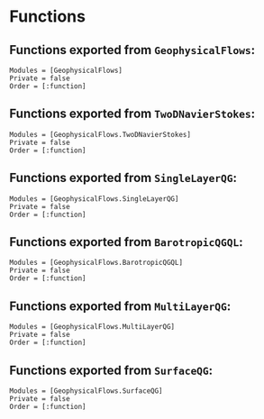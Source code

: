 # Functions


## Functions exported from `GeophysicalFlows`:

```@autodocs
Modules = [GeophysicalFlows]
Private = false
Order = [:function]
```

## Functions exported from `TwoDNavierStokes`:

```@autodocs
Modules = [GeophysicalFlows.TwoDNavierStokes]
Private = false
Order = [:function]
```

## Functions exported from `SingleLayerQG`:

```@autodocs
Modules = [GeophysicalFlows.SingleLayerQG]
Private = false
Order = [:function]
```

## Functions exported from `BarotropicQGQL`:

```@autodocs
Modules = [GeophysicalFlows.BarotropicQGQL]
Private = false
Order = [:function]
```

## Functions exported from `MultiLayerQG`:

```@autodocs
Modules = [GeophysicalFlows.MultiLayerQG]
Private = false
Order = [:function]
```

## Functions exported from `SurfaceQG`:

```@autodocs
Modules = [GeophysicalFlows.SurfaceQG]
Private = false
Order = [:function]
```
